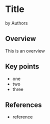 # Title

by Authors

## Overview

This is an overview

## Key points

* one
* two
* three

## References

* reference

